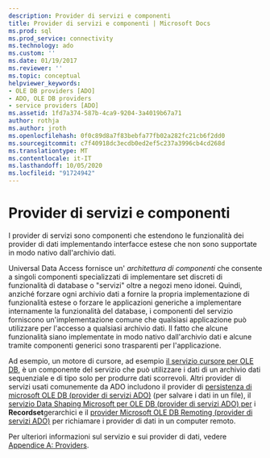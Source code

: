 ```yaml
---
description: Provider di servizi e componenti
title: Provider di servizi e componenti | Microsoft Docs
ms.prod: sql
ms.prod_service: connectivity
ms.technology: ado
ms.custom: ''
ms.date: 01/19/2017
ms.reviewer: ''
ms.topic: conceptual
helpviewer_keywords:
- OLE DB providers [ADO]
- ADO, OLE DB providers
- service providers [ADO]
ms.assetid: 1fd7a374-587b-4ca9-9204-3a4019b67a71
author: rothja
ms.author: jroth
ms.openlocfilehash: 0f0c89d8a7f83bebfa77fb02a282fc21cb6f2dd0
ms.sourcegitcommit: c7f40918dc3ecdb0ed2ef5c237a3996cb4cd268d
ms.translationtype: MT
ms.contentlocale: it-IT
ms.lasthandoff: 10/05/2020
ms.locfileid: "91724942"
---
```

# <a name="service-providers-and-components"></a>Provider di servizi e componenti
I provider di servizi sono componenti che estendono le funzionalità dei provider di dati implementando interfacce estese che non sono supportate in modo nativo dall'archivio dati.  
  
 Universal Data Access fornisce un' *architettura di componenti* che consente a singoli componenti specializzati di implementare set discreti di funzionalità di database o "servizi" oltre a negozi meno idonei. Quindi, anziché forzare ogni archivio dati a fornire la propria implementazione di funzionalità estese o forzare le applicazioni generiche a implementare internamente la funzionalità del database, i componenti del servizio forniscono un'implementazione comune che qualsiasi applicazione può utilizzare per l'accesso a qualsiasi archivio dati. Il fatto che alcune funzionalità siano implementate in modo nativo dall'archivio dati e alcune tramite componenti generici sono trasparenti per l'applicazione.  
  
 Ad esempio, un motore di cursore, ad esempio [il servizio cursore per OLE DB](/previous-versions/windows/desktop/ms714397(v=vs.85)), è un componente del servizio che può utilizzare i dati di un archivio dati sequenziale e di tipo solo per produrre dati scorrevoli. Altri provider di servizi usati comunemente da ADO includono il provider di [persistenza di microsoft OLE DB (provider di servizi ADO)](../../../ado/guide/appendixes/microsoft-ole-db-persistence-provider-ado-service-provider.md) (per salvare i dati in un file), il [servizio Data Shaping Microsoft per OLE DB (provider di servizi ADO) per](../../../ado/guide/appendixes/microsoft-data-shaping-service-for-ole-db-ado-service-provider.md) i **Recordset**gerarchici e il [provider Microsoft OLE DB Remoting (provider di servizi ADO)](../../../ado/guide/appendixes/microsoft-ole-db-remoting-provider-ado-service-provider.md) per richiamare i provider di dati in un computer remoto.  
  
 Per ulteriori informazioni sul servizio e sui provider di dati, vedere [Appendice A: Providers](../../../ado/guide/appendixes/appendix-a-providers.md).